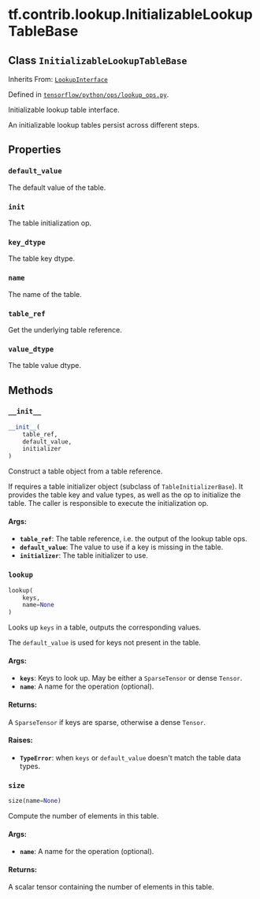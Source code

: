 <div itemscope itemtype="http://developers.google.com/ReferenceObject">
<meta itemprop="name" content="tf.contrib.lookup.InitializableLookupTableBase" />
<meta itemprop="property" content="default_value"/>
<meta itemprop="property" content="init"/>
<meta itemprop="property" content="key_dtype"/>
<meta itemprop="property" content="name"/>
<meta itemprop="property" content="table_ref"/>
<meta itemprop="property" content="value_dtype"/>
<meta itemprop="property" content="__init__"/>
<meta itemprop="property" content="lookup"/>
<meta itemprop="property" content="size"/>
</div>

# tf.contrib.lookup.InitializableLookupTableBase

## Class `InitializableLookupTableBase`

Inherits From: [`LookupInterface`](../../../tf/contrib/lookup/LookupInterface.md)



Defined in [`tensorflow/python/ops/lookup_ops.py`](https://www.tensorflow.org/code/tensorflow/python/ops/lookup_ops.py).

Initializable lookup table interface.

An initializable lookup tables persist across different steps.

## Properties

<h3 id="default_value"><code>default_value</code></h3>

The default value of the table.

<h3 id="init"><code>init</code></h3>

The table initialization op.

<h3 id="key_dtype"><code>key_dtype</code></h3>

The table key dtype.

<h3 id="name"><code>name</code></h3>

The name of the table.

<h3 id="table_ref"><code>table_ref</code></h3>

Get the underlying table reference.

<h3 id="value_dtype"><code>value_dtype</code></h3>

The table value dtype.



## Methods

<h3 id="__init__"><code>__init__</code></h3>

``` python
__init__(
    table_ref,
    default_value,
    initializer
)
```

Construct a table object from a table reference.

If requires a table initializer object (subclass of `TableInitializerBase`).
It provides the table key and value types, as well as the op to initialize
the table. The caller is responsible to execute the initialization op.

#### Args:

* <b>`table_ref`</b>: The table reference, i.e. the output of the lookup table ops.
* <b>`default_value`</b>: The value to use if a key is missing in the table.
* <b>`initializer`</b>: The table initializer to use.

<h3 id="lookup"><code>lookup</code></h3>

``` python
lookup(
    keys,
    name=None
)
```

Looks up `keys` in a table, outputs the corresponding values.

The `default_value` is used for keys not present in the table.

#### Args:

* <b>`keys`</b>: Keys to look up. May be either a `SparseTensor` or dense `Tensor`.
* <b>`name`</b>: A name for the operation (optional).


#### Returns:

  A `SparseTensor` if keys are sparse, otherwise a dense `Tensor`.


#### Raises:

* <b>`TypeError`</b>: when `keys` or `default_value` doesn't match the table data
    types.

<h3 id="size"><code>size</code></h3>

``` python
size(name=None)
```

Compute the number of elements in this table.

#### Args:

* <b>`name`</b>: A name for the operation (optional).


#### Returns:

  A scalar tensor containing the number of elements in this table.



